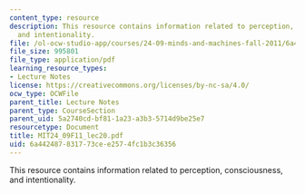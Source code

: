 ```yaml
---
content_type: resource
description: This resource contains information related to perception, consciousness,
  and intentionality.
file: /ol-ocw-studio-app/courses/24-09-minds-and-machines-fall-2011/6a442487831773cee2574fc1b3c36356_MIT24_09F11_lec20.pdf
file_size: 995801
file_type: application/pdf
learning_resource_types:
- Lecture Notes
license: https://creativecommons.org/licenses/by-nc-sa/4.0/
ocw_type: OCWFile
parent_title: Lecture Notes
parent_type: CourseSection
parent_uid: 5a2740cd-bf81-1a23-a3b3-5714d9be25e7
resourcetype: Document
title: MIT24_09F11_lec20.pdf
uid: 6a442487-8317-73ce-e257-4fc1b3c36356
---
```

This resource contains information related to perception, consciousness, and intentionality.